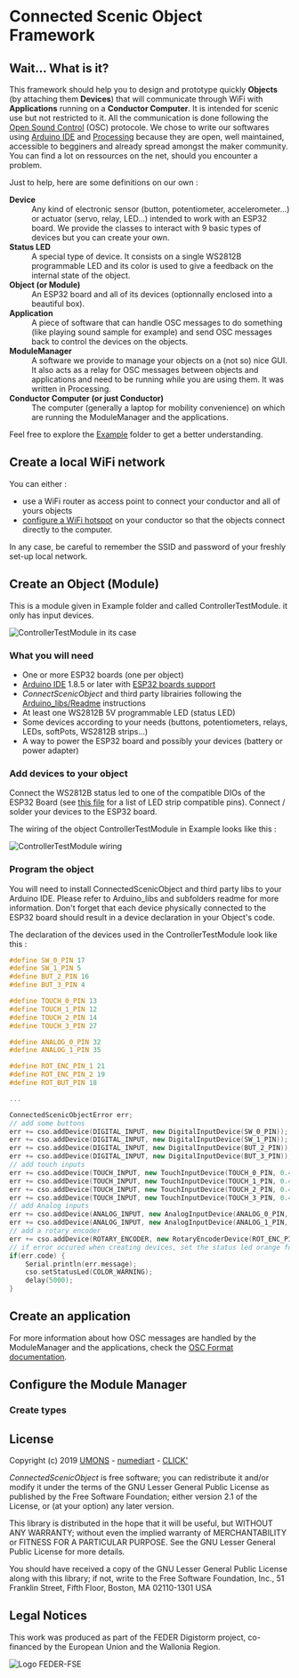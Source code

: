 # Connected Scenic Object Framework

## Wait... What is it?
This framework should help you to design and prototype quickly **Objects** (by attaching them **Devices**) that will 
communicate through WiFi with **Applications** running on a **Conductor Computer**. 
It is intended for scenic use but not restricted to it. All the communication is done following the 
[Open Sound Control](http://opensoundcontrol.org/) (OSC) protocole. 
We chose to write our softwares using [Arduino IDE](https://www.arduino.cc/en/Main/Software)
and [Processing](https://processing.org/) because they are open, well maintained, accessible to begginers and
already spread amongst the maker community. You can find a lot on ressources on the net,
should you encounter a problem.

Just to help, here are some definitions on our own :
<DL>
	<DT><STRONG>Device</STRONG>
	<DD>Any kind of electronic sensor (button, potentiometer, accelerometer...) or actuator (servo, relay, LED...)
	intended to work with an ESP32 board. We provide the classes to interact with 9 basic types of devices 
	but you can create your own.
	<DT><STRONG>Status LED</STRONG>
	<DD>A special type of device. It consists on a single WS2812B programmable LED and its color is used
	to give a feedback on the internal state of the object.
	<DT><STRONG>Object (or Module)</STRONG>
	<DD>An ESP32 board and all of its devices (optionnally enclosed into a beautiful box).
	<DT><STRONG>Application</STRONG>
	<DD>A piece of software that can handle OSC messages to do something (like playing sound sample for example) 
	and send OSC messages back to control the devices on the objects.
	<DT><STRONG>ModuleManager</STRONG>
	<DD>A software we provide to manage your objects on a (not so) nice GUI. 
	It also acts as a relay for OSC messages between objects and applications and need to be running while you
	are using them. It was written in Processing.
	<DT><STRONG>Conductor Computer (or just Conductor)</STRONG>
	<DD>The computer (generally a laptop for mobility convenience) on which are running the ModuleManager 
	and the applications.
</DL>

Feel free to explore the [Example](Example/) folder to get a better understanding.


## Create a local WiFi network
You can either :
* use a WiFi router as access point to connect your conductor and all of yours objects 
* [configure a WiFi hotspot](https://www.howtogeek.com/214080/how-to-turn-your-windows-pc-into-a-wi-fi-hotspot/) 
on your conductor so that the objects connect directly to the computer.

In any case, be careful to remember the SSID and password of your freshly set-up local network.



## Create an Object (Module)

This is a module given in Example folder and called ControllerTestModule. it only has input devices.

![ControllerTestModule in its case](pictures/ControllerTestModule.JPG)

### What you will need
* One or more ESP32 boards (one per object)
* [Arduino IDE](https://www.arduino.cc/en/main/software) 1.8.5 or later 
with [ESP32 boards support](https://github.com/espressif/arduino-esp32#installation-instructions)
* *ConnectScenicObject* and third party librairies following the [Arduino_libs/Readme](Arduino_libs/) instructions
* At least one WS2812B 5V programmable LED (status LED)
* Some devices according to your needs (buttons, potentiometers, relays, LEDs, softPots, WS2812B strips...)
* A way to power the ESP32 board and possibly your devices (battery or power adapter)

### Add devices to your object
Connect the WS2812B status led to one of the compatible DIOs of the ESP32 Board 
(see [this file](Arduino_libs/ConnectedScenicObject/AvailableDevicePins.h) for a list of LED strip compatible pins).
Connect / solder your devices to the ESP32 board.

The wiring of the object ControllerTestModule in Example looks like this : 

![ControllerTestModule wiring](Example/ObjectsHardware/ControllerTestModule_bb.png)

### Program the object
You will need to install ConnectedScenicObject and third party libs to your Arduino IDE.
Please refer to Arduino_libs and subfolders readme for more information.
Don't forget that each device physically connected to the ESP32 board should result in a 
device declaration in your Object's code.

The declaration of the devices used in the ControllerTestModule look like this :

```cpp
#define SW_0_PIN 17
#define SW_1_PIN 5
#define BUT_2_PIN 16
#define BUT_3_PIN 4

#define TOUCH_0_PIN 13
#define TOUCH_1_PIN 12
#define TOUCH_2_PIN 14
#define TOUCH_3_PIN 27

#define ANALOG_0_PIN 32
#define ANALOG_1_PIN 35

#define ROT_ENC_PIN_1 21
#define ROT_ENC_PIN_2 19
#define ROT_BUT_PIN 18

...

ConnectedScenicObjectError err;
// add some buttons
err += cso.addDevice(DIGITAL_INPUT, new DigitalInputDevice(SW_0_PIN));
err += cso.addDevice(DIGITAL_INPUT, new DigitalInputDevice(SW_1_PIN));
err += cso.addDevice(DIGITAL_INPUT, new DigitalInputDevice(BUT_2_PIN));
err += cso.addDevice(DIGITAL_INPUT, new DigitalInputDevice(BUT_3_PIN));
// add touch inputs
err += cso.addDevice(TOUCH_INPUT, new TouchInputDevice(TOUCH_0_PIN, 0.45, 5));
err += cso.addDevice(TOUCH_INPUT, new TouchInputDevice(TOUCH_1_PIN, 0.45, 5));
err += cso.addDevice(TOUCH_INPUT, new TouchInputDevice(TOUCH_2_PIN, 0.45, 5));
err += cso.addDevice(TOUCH_INPUT, new TouchInputDevice(TOUCH_3_PIN, 0.45, 5));
// add Analog inputs
err += cso.addDevice(ANALOG_INPUT, new AnalogInputDevice(ANALOG_0_PIN, 0.01, 5));
err += cso.addDevice(ANALOG_INPUT, new AnalogInputDevice(ANALOG_1_PIN, 0.01, 5));
// add a rotary encoder
err += cso.addDevice(ROTARY_ENCODER, new RotaryEncoderDevice(ROT_ENC_PIN_1, ROT_ENC_PIN_2, ROT_BUT_PIN));
// if error occured when creating devices, set the status led orange for 5 seconds
if(err.code) {
	Serial.println(err.message);
	cso.setStatusLed(COLOR_WARNING);
	delay(5000);
}
```

## Create an application

For more information about how OSC messages are handled by the ModuleManager and the applications, check the [OSC Format documentation](OSC_Format.md).



## Configure the Module Manager

### Create types



## License
Copyright (c) 2019 [UMONS](https://web.umons.ac.be/en/) - [numediart](https://web.umons.ac.be/numediart/fr/accueil/) - [CLICK'](http://www.clicklivinglab.org/)
 
*ConnectedScenicObject* is free software; you can redistribute it and/or
modify it under the terms of the GNU Lesser General Public
License as published by the Free Software Foundation; either
version 2.1 of the License, or (at your option) any later version.

This library is distributed in the hope that it will be useful,
but WITHOUT ANY WARRANTY; without even the implied warranty of
MERCHANTABILITY or FITNESS FOR A PARTICULAR PURPOSE.  See the GNU
Lesser General Public License for more details.

You should have received a copy of the GNU Lesser General Public
License along with this library; if not, write to the Free Software
Foundation, Inc., 51 Franklin Street, Fifth Floor, Boston, MA  02110-1301  USA

## Legal Notices
This work was produced as part of the FEDER Digistorm project, co-financed by the European Union and the Wallonia Region.

![Logo FEDER-FSE](https://www.enmieux.be/sites/default/files/assets/media-files/signatures/vignette_FEDER%2Bwallonie.png)
